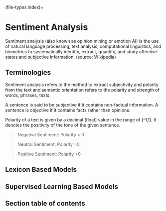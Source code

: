 (file-types:index)=

# Sentiment Analysis

Sentiment analysis (also known as opinion mining or emotion AI) is the use of natural language processing, text analysis, computational linguistics, and biometrics to systematically identify, extract, quantify, and study affective states and subjective information. (source: Wikipedia)

## Terminologies

Sentiment analysis refers to the method to extract subjectivity and polarity from the text and semantic orientation refers to the polarity and strength of words, phrases, texts.

A sentence is said to be subjective if it contains non-factual information. A sentence is objective if it contains facts rather than opinions.

Polarity of a text is given by a decimal (float) value in the range of [-1,1]. It denotes the positivity of the tone of the given sentence.

> Negative Sentiment: Polarity < 0

> Neutral Sentiment: Polarity =0

> Positive Sentiment: Polarity >0

## Lexicon Based Models

## Supervised Learning Based Models

## Section table of contents

```{tableofcontents}
```
